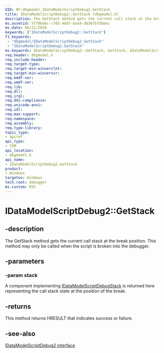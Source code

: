 ```yaml
---
UID: NF:dbgmodel.IDataModelScriptDebug2.GetStack
title: IDataModelScriptDebug2::GetStack (dbgmodel.h)
description: The GetStack method gets the current call stack at the break position.
ms.assetid: 5f780a6c-c765-4b6f-baa9-d8367bfdbbec
ms.date: 08/21/2018
keywords: ["IDataModelScriptDebug2::GetStack"]
f1_keywords:
 - "dbgmodel/IDataModelScriptDebug2.GetStack"
 - "IDataModelScriptDebug2.GetStack"
ms.keywords: IDataModelScriptDebug2::GetStack, GetStack, IDataModelScriptDebug2.GetStack, IDataModelScriptDebug2::GetStack, IDataModelScriptDebug2.GetStack
req.header: dbgmodel.h
req.include-header:
req.target-type:
req.target-min-winverclnt:
req.target-min-winversvr:
req.kmdf-ver:
req.umdf-ver:
req.lib:
req.dll:
req.irql: 
req.ddi-compliance:
req.unicode-ansi:
req.idl:
req.max-support:
req.namespace:
req.assembly:
req.type-library: 
topic_type: 
- apiref
api_type: 
- COM
api_location: 
- dbgmodel.h
api_name: 
- IDataModelScriptDebug2.GetStack
product:
- Windows
targetos: Windows
tech.root: debugger
ms.custom: RS5
---
```


# IDataModelScriptDebug2::GetStack


## -description
The GetStack method gets the current call stack at the break position. This method may only be called when the script is broken into the debugger. 

## -parameters

### -param stack

A component implementing [IDataModelScriptDebugStack](nn-dbgmodel-idatamodelscriptdebugstack.md) is returned here representing the call stack state at the position of the break.

## -returns

This method returns HRESULT that indicates success or failure.

## -see-also

[IDataModelScriptDebug2 interface](nn-dbgmodel-idatamodelscriptdebug2.md)
